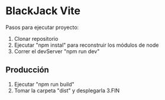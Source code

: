 # BlackJack Vite

Pasos para ejecutar proyecto:

1. Clonar repositorio
2. Ejecutar "npm instal" para reconstruir los módulos de node
3. Correr el devServer "npm run dev"

## Producción

1. Ejecutar "npm run build"
2. Tomar la carpeta "dist" y desplegarla
3.FIN
